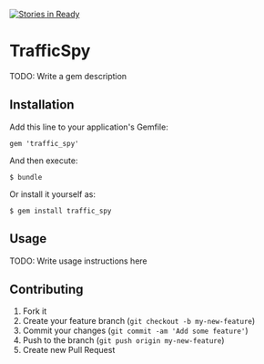 [![Stories in Ready](https://badge.waffle.io/bryceholcomb/traffic_spy.png?label=ready&title=Ready)](https://waffle.io/bryceholcomb/traffic_spy)
# TrafficSpy

TODO: Write a gem description

## Installation

Add this line to your application's Gemfile:

    gem 'traffic_spy'

And then execute:

    $ bundle

Or install it yourself as:

    $ gem install traffic_spy

## Usage

TODO: Write usage instructions here

## Contributing

1. Fork it
2. Create your feature branch (`git checkout -b my-new-feature`)
3. Commit your changes (`git commit -am 'Add some feature'`)
4. Push to the branch (`git push origin my-new-feature`)
5. Create new Pull Request
